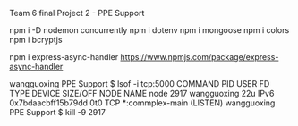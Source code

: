 Team 6 final Project 2 - PPE Support

npm i -D nodemon concurrently
npm i dotenv
npm i mongoose
npm i colors
npm i bcryptjs

npm i express-async-handler
https://www.npmjs.com/package/express-async-handler

wangguoxing PPE Support $ lsof -i tcp:5000
COMMAND  PID        USER   FD   TYPE             DEVICE SIZE/OFF NODE NAME
node    2917 wangguoxing   22u  IPv6 0x7bdaacbff15b79dd      0t0  TCP *:commplex-main (LISTEN)
wangguoxing PPE Support $ kill -9 2917
